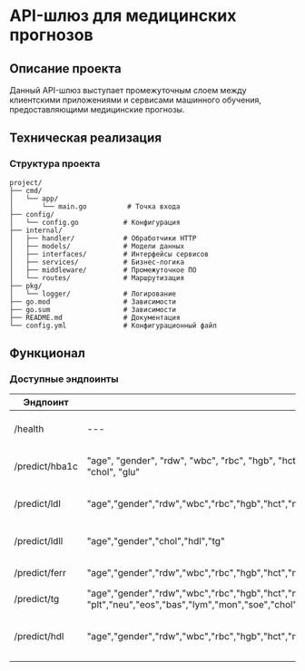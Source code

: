 # API-шлюз для медицинских прогнозов

## Описание проекта
Данный API-шлюз выступает промежуточным слоем между клиентскими приложениями и сервисами машинного обучения, предоставляющими медицинские прогнозы. 

## Техническая реализация
### Структура проекта
```
project/
├── cmd/
│   └── app/
│       └── main.go          # Точка входа
├── config/
│   └── config.go           # Конфигурация
├── internal/
│   ├── handler/            # Обработчики HTTP
│   ├── models/             # Модели данных
│   ├── interfaces/         # Интерфейсы сервисов
│   ├── services/           # Бизнес-логика
│   ├── middleware/         # Промежуточное ПО
│   └── routes/             # Маршрутизация
├── pkg/
│   └── logger/             # Логирование
├── go.mod                  # Зависимости
├── go.sum                  # Зависимости
├── README.md               # Документация
└── config.yml              # Конфигурационный файл
```

## Функционал
### Доступные эндпоинты
|Эндпоинт|Параметры|Описание|
|-|-|-|
|/health|---|Проверка работоспособности сервиса|
|/predict/hba1c|"age", "gender", "rdw", "wbc", "rbc", "hgb", "hct", "mcv", "mch", "mchc", "plt", "neu", "eos", "bas", "lym", "mon", "soe", "chol", "glu"|Прогноз HbA1c(Гликированный гемоглобин)|
|/predict/ldl|"age","gender","rdw","wbc","rbc","hgb","hct","mcv","mch","mchc","plt","neu","eos","bas","lym","mon","soe","chol","glu"|Прогноз LDL(Липопротеины низкой плотности)|
|/predict/ldll|"age","gender","chol","hdl","tg"|Прогноз LDLL(производный показатель LDL)|
|/predict/ferr|"age","gender","rdw","wbc","rbc","hgb","hct","mcv","mch","mchc","plt","neu","eos","bas","lym","mon","soe","crp"|Прогноз FERR(Ферритин)|
|/predict/tg|"age","gender","rdw","wbc","rbc","hgb","hct","mcv","mch","mchc", "plt","neu","eos","bas","lym","mon","soe","chol","glu"|Прогноз TG(Триглицериды)|
|/predict/hdl|"age","gender","rdw","wbc","rbc","hgb","hct","mcv","mch","mchc","plt","neu","eos","bas","lym","mon","soe","chol","glu"|Прогноз HDL(Холестерин липопротеинов высокой плотности)|
